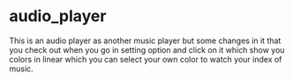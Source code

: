 # audio_player
This is an audio player as another music player but some changes in it that you check out when you go in setting option and click on it which show you colors in linear which you can select your own color to watch your index of music.  
